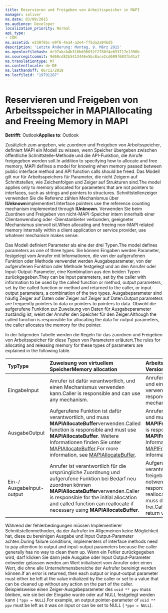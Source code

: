 ```yaml
---
title: Reservieren und Freigeben von Arbeitsspeicher in MAPI
manager: soliver
ms.date: 03/09/2015
ms.audience: Developer
localization_priority: Normal
api_type:
- COM
ms.assetid: e238f6bc-e9f6-4ea4-a2e4-ff5da2a04bd5
description: 'Letzte Änderung: Montag, 9. März 2015'
ms.openlocfilehash: dc97abcb4b316b696032f2788f4e653717e1396b
ms.sourcegitcommit: 9d60cd82b5413446e5bc8ace2cd689f683fb41a7
ms.translationtype: MT
ms.contentlocale: de-DE
ms.lasthandoff: 06/11/2018
ms.locfileid: "19791287"
---
```

# <a name="allocating-and-freeing-memory-in-mapi"></a><span data-ttu-id="ef1a7-103">Reservieren und Freigeben von Arbeitsspeicher in MAPI</span><span class="sxs-lookup"><span data-stu-id="ef1a7-103">Allocating and Freeing Memory in MAPI</span></span>

  
  
<span data-ttu-id="ef1a7-104">**Betrifft**: Outlook</span><span class="sxs-lookup"><span data-stu-id="ef1a7-104">**Applies to**: Outlook</span></span> 
  
<span data-ttu-id="ef1a7-105">Zusätzlich zum angeben, wie zuordnen und Freigeben von Arbeitsspeicher, definiert MAPI ein Modell zu wissen, wenn Speicher übergeben zwischen öffentliche Schnittstelle-Methode und die API-Funktion, die Anrufe freigegeben werden soll.</span><span class="sxs-lookup"><span data-stu-id="ef1a7-105">In addition to specifying how to allocate and free memory, MAPI defines a model for knowing when memory passed between public interface method and API function calls should be freed.</span></span> <span data-ttu-id="ef1a7-106">Das Modell gilt nur für Arbeitsspeichers für Parameter, die nicht Zeigern auf Schnittstellen, wie Zeichenfolgen und Zeiger auf Strukturen sind.</span><span class="sxs-lookup"><span data-stu-id="ef1a7-106">The model applies only to memory allocated for parameters that are not pointers to interfaces, such as strings and pointers to structures.</span></span> <span data-ttu-id="ef1a7-107">Schnittstellenzeiger verwenden Sie die Referenz zählen Mechanismus über **IUnknown**implementiert.</span><span class="sxs-lookup"><span data-stu-id="ef1a7-107">Interface pointers use the reference counting mechanism implemented through **IUnknown**.</span></span> <span data-ttu-id="ef1a7-108">Verwenden Sie beim Zuordnen und Freigeben von nicht-MAPI-Speicher intern innerhalb einer Clientanwendung oder -Dienstanbieter verbunden, geeigneter Mechanismus sinnvoll ist.</span><span class="sxs-lookup"><span data-stu-id="ef1a7-108">When allocating and freeing non-MAPI related memory internally within a client application or service provider, use whatever mechanism makes sense.</span></span> 
  
<span data-ttu-id="ef1a7-109">Das Modell definiert Parameter als eine der drei Typen.</span><span class="sxs-lookup"><span data-stu-id="ef1a7-109">The model defines parameters as one of three types.</span></span> <span data-ttu-id="ef1a7-110">Sie können Eingaben werden Parameter, festgelegt vom Anrufer mit Informationen, die von der aufgerufenen Funktion oder Methode verwendet werden Ausgabeparameter, von der aufgerufenen Funktion oder Methode festgelegt und an den Anrufer oder Input-Output-Parameter, eine Kombination aus den beiden Typen zurückgegeben.</span><span class="sxs-lookup"><span data-stu-id="ef1a7-110">They can be input parameters, set by the caller with information to be used by the called function or method, output parameters, set by the called function or method and returned to the caller, or input-output parameters, a combination of the two types.</span></span> <span data-ttu-id="ef1a7-111">Ausgabeparameter sind häufig Zeiger auf Daten oder Zeiger auf Zeiger auf Daten.</span><span class="sxs-lookup"><span data-stu-id="ef1a7-111">Output parameters are frequently pointers to data or pointers to pointers to data.</span></span> <span data-ttu-id="ef1a7-112">Obwohl die aufgerufene Funktion zur Zuweisung von Daten für Ausgabeparameter zuständig ist, weist der Anrufer den Speicher für den Zeiger.</span><span class="sxs-lookup"><span data-stu-id="ef1a7-112">Although the called function is responsible for allocating the data for output parameters, the caller allocates the memory for the pointer.</span></span> 
  
<span data-ttu-id="ef1a7-113">In der folgenden Tabelle werden die Regeln für das zuordnen und Freigeben von Arbeitsspeicher für diese Typen von Parametern erläutert.</span><span class="sxs-lookup"><span data-stu-id="ef1a7-113">The rules for allocating and releasing memory for these types of parameters are explained in the following table.</span></span>
  
|<span data-ttu-id="ef1a7-114">**Typ**</span><span class="sxs-lookup"><span data-stu-id="ef1a7-114">**Type**</span></span>|<span data-ttu-id="ef1a7-115">**Zuweisung von virtuellem Speicher**</span><span class="sxs-lookup"><span data-stu-id="ef1a7-115">**Memory allocation**</span></span>|<span data-ttu-id="ef1a7-116">**Arbeitsspeicher-Version**</span><span class="sxs-lookup"><span data-stu-id="ef1a7-116">**Memory release**</span></span>|
|:-----|:-----|:-----|
|<span data-ttu-id="ef1a7-117">Eingabe</span><span class="sxs-lookup"><span data-stu-id="ef1a7-117">Input</span></span>  <br/> |<span data-ttu-id="ef1a7-118">Anrufer ist dafür verantwortlich, und einen Mechanismus verwenden kann.</span><span class="sxs-lookup"><span data-stu-id="ef1a7-118">Caller is responsible and can use any mechanism.</span></span>  <br/> |<span data-ttu-id="ef1a7-119">Anrufer ist dafür verantwortlich, und einen Mechanismus verwenden kann.</span><span class="sxs-lookup"><span data-stu-id="ef1a7-119">Caller is responsible and can use any mechanism.</span></span>  <br/> |
|<span data-ttu-id="ef1a7-120">Ausgabe</span><span class="sxs-lookup"><span data-stu-id="ef1a7-120">Output</span></span>  <br/> |<span data-ttu-id="ef1a7-121">Aufgerufene Funktion ist dafür verantwortlich, und muss **MAPIAllocateBuffer**verwenden.</span><span class="sxs-lookup"><span data-stu-id="ef1a7-121">Called function is responsible and must use **MAPIAllocateBuffer**.</span></span> <span data-ttu-id="ef1a7-122">Weitere Informationen finden Sie unter [MAPIAllocateBuffer](mapiallocatebuffer.md).</span><span class="sxs-lookup"><span data-stu-id="ef1a7-122">For more information, see [MAPIAllocateBuffer](mapiallocatebuffer.md).</span></span>  <br/> |<span data-ttu-id="ef1a7-123">Anrufer ist dafür verantwortlich, und muss **MAPIFreeBuffer**verwenden.</span><span class="sxs-lookup"><span data-stu-id="ef1a7-123">Caller is responsible and must use **MAPIFreeBuffer**.</span></span> <span data-ttu-id="ef1a7-124">Weitere Informationen finden Sie unter [MAPIFreeBuffer](mapifreebuffer.md).</span><span class="sxs-lookup"><span data-stu-id="ef1a7-124">For more information, see [MAPIFreeBuffer](mapifreebuffer.md).</span></span>  <br/> |
|<span data-ttu-id="ef1a7-125">Ein-/ Ausgabe</span><span class="sxs-lookup"><span data-stu-id="ef1a7-125">Input-output</span></span>  <br/> |<span data-ttu-id="ef1a7-126">Anrufer ist verantwortlich für die ursprüngliche Zuordnung und aufgerufene Funktion bei Bedarf neu zuordnen können **MAPIAllocateBuffer**verwenden.</span><span class="sxs-lookup"><span data-stu-id="ef1a7-126">Caller is responsible for the initial allocation and called function can reallocate if necessary using **MAPIAllocateBuffer**.</span></span>  <br/> |<span data-ttu-id="ef1a7-127">Aufgerufene Funktion ist verantwortlich für die anfängliche freigeben, wenn Neubelegung notwendig wird.</span><span class="sxs-lookup"><span data-stu-id="ef1a7-127">Called function is responsible for initial freeing if reallocation is necessary.</span></span> <span data-ttu-id="ef1a7-128">Anrufer muss den letzten Rückgabewert frei.</span><span class="sxs-lookup"><span data-stu-id="ef1a7-128">Caller must free the final return value.</span></span>  <br/> |
   
<span data-ttu-id="ef1a7-129">Während der fehlerbedingungen müssen Implementierer Schnittstellenmethoden, da der Aufrufer im Allgemeinen keine Möglichkeit hat, diese zu bereinigen Ausgabe und Input Output-Parameter achten.</span><span class="sxs-lookup"><span data-stu-id="ef1a7-129">During failure conditions, implementers of interface methods need to pay attention to output and input-output parameters because the caller generally has no way to clean them up.</span></span> <span data-ttu-id="ef1a7-130">Wenn ein Fehler zurückgegeben wird, darf klicken Sie dann jede Ausgabe oder Input Output-Parameter entweder gelassen werden am Wert initialisiert vom Anrufer oder einen Wert, die ohne alle Unternehmensbereiche der Aufrufer bereinigt werden können.</span><span class="sxs-lookup"><span data-stu-id="ef1a7-130">If an error is returned, then each output or input-output parameter must either be left at the value initialized by the caller or set to a value that can be cleaned up without any action on the part of the caller.</span></span> <span data-ttu-id="ef1a7-131">Beispielsweise einen Zeiger-Ausgabeparameter des `void ** ppv` muss bleiben, wie sie bei der Eingabe wurde oder auf NULL festgelegt werden kann ( `*ppv = NULL`).</span><span class="sxs-lookup"><span data-stu-id="ef1a7-131">For example, an output pointer-parameter of  `void ** ppv` must be left as it was on input or can be set to NULL (  `*ppv = NULL`).</span></span>
  

